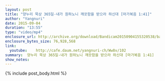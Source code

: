 ```yaml
---
layout: post
title: "양누리 묵상 365일-내가 원하노니 깨끗함을 받으라 하신대 [마가복음 1:41]"
author: "Yangnuri"
date: 2015-09-04
duration: "13:55"
type: "video/mp4"
enclosure_url: http://archive.org/download/Bandicam20150904155320538/bandicam%202015-09-04%2015-53-20-538.mp4
enclosure_bytes_size: 76,928,568       
link:
  youtube:    http://cafe.daum.net/yangnuri-ch/Ww8v/102
summary:  양누리 묵상 365일-내가 원하노니 깨끗함을 받으라 하신대 [마가복음 1:41]
show_notes:
---
```

{% include post_body.html %}

